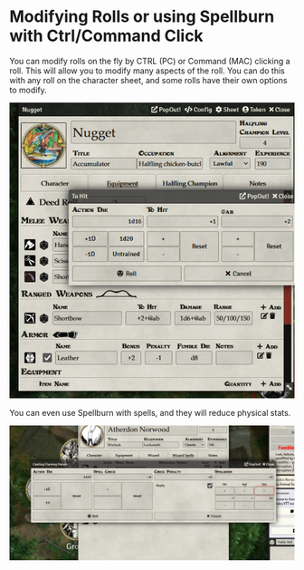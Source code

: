 # Modifying Rolls or using Spellburn with Ctrl/Command Click

You can modify rolls on the fly by CTRL (PC) or Command (MAC) clicking a roll. This will allow you to modify many aspects of the roll. You can do this with any roll on the character sheet, and some rolls have their own options to modify.

![Ctrl click](docs/user-guide/images/ctrl_click.png)

You can even use Spellburn with spells, and they will reduce physical stats.

![Spellburn](docs/user-guide/images/spellburn.png)